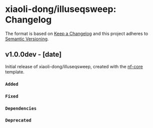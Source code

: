 # xiaoli-dong/illuseqsweep: Changelog

The format is based on [Keep a Changelog](https://keepachangelog.com/en/1.0.0/)
and this project adheres to [Semantic Versioning](https://semver.org/spec/v2.0.0.html).

## v1.0.0dev - [date]

Initial release of xiaoli-dong/illuseqsweep, created with the [nf-core](https://nf-co.re/) template.

### `Added`

### `Fixed`

### `Dependencies`

### `Deprecated`
